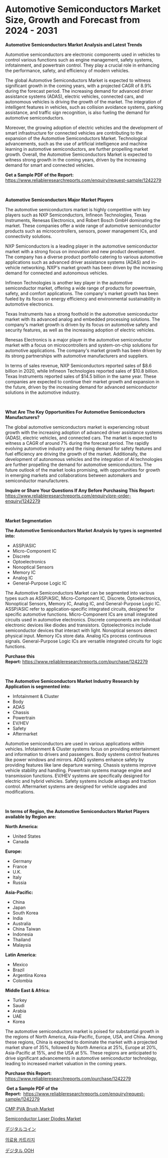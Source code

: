 <p><h1>Automotive Semiconductors Market Size, Growth and Forecast from 2024 - 2031</h1></p><p><strong>Automotive Semiconductors Market Analysis and Latest Trends</strong></p>
<p><p>Automotive semiconductors are electronic components used in vehicles to control various functions such as engine management, safety systems, infotainment, and powertrain control. They play a crucial role in enhancing the performance, safety, and efficiency of modern vehicles.</p><p>The global Automotive Semiconductors Market is expected to witness significant growth in the coming years, with a projected CAGR of 8.9% during the forecast period. The increasing demand for advanced driver assistance systems (ADAS), electric vehicles, connected cars, and autonomous vehicles is driving the growth of the market. The integration of intelligent features in vehicles, such as collision avoidance systems, parking assistance, and traffic sign recognition, is also fueling the demand for automotive semiconductors.</p><p>Moreover, the growing adoption of electric vehicles and the development of smart infrastructure for connected vehicles are contributing to the expansion of the Automotive Semiconductors Market. Technological advancements, such as the use of artificial intelligence and machine learning in automotive semiconductors, are further propelling market growth. Overall, the Automotive Semiconductors Market is expected to witness strong growth in the coming years, driven by the increasing demand for smart and connected vehicles.</p></p>
<p><strong>Get a Sample PDF of the Report:&nbsp;</strong> <a href="https://www.reliableresearchreports.com/enquiry/request-sample/1242279">https://www.reliableresearchreports.com/enquiry/request-sample/1242279</a></p>
<p>&nbsp;</p>
<p><strong>Automotive Semiconductors Major Market Players</strong></p>
<p><p>The automotive semiconductors market is highly competitive with key players such as NXP Semiconductors, Infineon Technologies, Texas Instruments, Renesas Electronics, and Robert Bosch GmbH dominating the market. These companies offer a wide range of automotive semiconductor products such as microcontrollers, sensors, power management ICs, and connectivity solutions.</p><p>NXP Semiconductors is a leading player in the automotive semiconductor market with a strong focus on innovation and new product development. The company has a diverse product portfolio catering to various automotive applications such as advanced driver assistance systems (ADAS) and in-vehicle networking. NXP's market growth has been driven by the increasing demand for connected and autonomous vehicles.</p><p>Infineon Technologies is another key player in the automotive semiconductor market, offering a wide range of products for powertrain, safety, and comfort applications. The company's market growth has been fueled by its focus on energy efficiency and environmental sustainability in automotive electronics.</p><p>Texas Instruments has a strong foothold in the automotive semiconductor market with its advanced analog and embedded processing solutions. The company's market growth is driven by its focus on automotive safety and security features, as well as the increasing adoption of electric vehicles.</p><p>Renesas Electronics is a major player in the automotive semiconductor market with a focus on microcontrollers and system-on-chip solutions for automotive applications. The company's market growth has been driven by its strong partnerships with automotive manufacturers and suppliers.</p><p>In terms of sales revenue, NXP Semiconductors reported sales of $8.6 billion in 2020, while Infineon Technologies reported sales of $10.8 billion. Texas Instruments reported sales of $14.5 billion in the same year. These companies are expected to continue their market growth and expansion in the future, driven by the increasing demand for advanced semiconductor solutions in the automotive industry.</p></p>
<p>&nbsp;</p>
<p><strong>What Are The Key Opportunities For Automotive Semiconductors Manufacturers?</strong></p>
<p><p>The global automotive semiconductors market is experiencing robust growth with the increasing adoption of advanced driver assistance systems (ADAS), electric vehicles, and connected cars. The market is expected to witness a CAGR of around 7% during the forecast period. The rapidly evolving automotive industry and the rising demand for safety features and fuel efficiency are driving the growth of the market. Additionally, the development of autonomous vehicles and the integration of AI technologies are further propelling the demand for automotive semiconductors. The future outlook of the market looks promising, with opportunities for growth in emerging markets and collaborations between automakers and semiconductor manufacturers.</p></p>
<p><strong>Inquire or Share Your Questions If Any Before Purchasing This Report:</strong> <a href="https://www.reliableresearchreports.com/enquiry/pre-order-enquiry/1242279">https://www.reliableresearchreports.com/enquiry/pre-order-enquiry/1242279</a></p>
<p>&nbsp;</p>
<p><strong>Market Segmentation</strong></p>
<p><strong>The Automotive Semiconductors Market Analysis by types is segmented into:</strong></p>
<p><ul><li>ASSP/ASIC</li><li>Micro-Component IC</li><li>Discrete</li><li>Optoelectronics</li><li>Nonoptical Sensors</li><li>Memory IC</li><li>Analog IC</li><li>General-Purpose Logic IC</li></ul></p>
<p><p>The Automotive Semiconductors Market can be segmented into various types such as ASSP/ASIC, Micro-Component IC, Discrete, Optoelectronics, Nonoptical Sensors, Memory IC, Analog IC, and General-Purpose Logic IC. ASSP/ASIC refer to application-specific integrated circuits, designed for specific automotive functions. Micro-Component ICs are small integrated circuits used in automotive electronics. Discrete components are individual electronic devices like diodes and transistors. Optoelectronics include semiconductor devices that interact with light. Nonoptical sensors detect physical input. Memory ICs store data. Analog ICs process continuous signals. General-Purpose Logic ICs are versatile integrated circuits for logic functions.</p></p>
<p><strong>Purchase this Report:&nbsp;</strong><a href="https://www.reliableresearchreports.com/purchase/1242279">https://www.reliableresearchreports.com/purchase/1242279</a></p>
<p>&nbsp;</p>
<p><strong>The Automotive Semiconductors Market Industry Research by Application is segmented into:</strong></p>
<p><ul><li>Infotainment & Cluster</li><li>Body</li><li>ADAS</li><li>Chassis</li><li>Powertrain</li><li>EV/HEV</li><li>Safety</li><li>Aftermarket</li></ul></p>
<p><p>Automotive semiconductors are used in various applications within vehicles. Infotainment & Cluster systems focus on providing entertainment and information to drivers and passengers. Body systems control features like power windows and mirrors. ADAS systems enhance safety by providing features like lane departure warning. Chassis systems improve vehicle stability and handling. Powertrain systems manage engine and transmission functions. EV/HEV systems are specifically designed for electric and hybrid vehicles. Safety systems include airbags and traction control. Aftermarket systems are designed for vehicle upgrades and modifications.</p></p>
<p>&nbsp;</p>
<p><strong>In terms of Region, the Automotive Semiconductors Market Players available by Region are:</strong></p>
<p>
    <p> <strong> North America: </strong>
        <ul>
            <li>United States</li>
            <li>Canada</li>
        </ul>
        </p> 
    <p> <strong> Europe: </strong>
        <ul>
            <li>Germany</li>
            <li>France</li>
            <li>U.K.</li>
            <li>Italy</li>
            <li>Russia</li>
        </ul>
        </p> 
    <p> <strong> Asia-Pacific: </strong>
        <ul>
            <li>China</li>
            <li>Japan</li>
            <li>South Korea</li>
            <li>India</li>
            <li>Australia</li>
            <li>China Taiwan</li>
            <li>Indonesia</li>
            <li>Thailand</li>
            <li>Malaysia</li>
        </ul>
        </p> 
    <p> <strong> Latin America: </strong>
        <ul>
            <li>Mexico</li>
            <li>Brazil</li>
            <li>Argentina Korea</li>
            <li>Colombia</li>
        </ul>
        </p> 
    <p> <strong> Middle East & Africa: </strong>
        <ul>
            <li>Turkey</li>
            <li>Saudi</li>
            <li>Arabia</li>
            <li>UAE</li>
            <li>Korea</li>
        </ul>
    </p>
    </p>
<p><p>The automotive semiconductors market is poised for substantial growth in the regions of North America, Asia-Pacific, Europe, USA, and China. Among these regions, China is expected to dominate the market with a projected market share of 35%, followed by North America at 25%, Europe at 20%, Asia-Pacific at 15%, and the USA at 5%. These regions are anticipated to drive significant advancements in automotive semiconductor technology, leading to increased market valuation in the coming years.</p></p>
<p><strong>Purchase this Report: </strong><a href="https://www.reliableresearchreports.com/purchase/1242279">https://www.reliableresearchreports.com/purchase/1242279</a></p>
<p>&nbsp;<strong>Get a Sample PDF of the Report:&nbsp;&nbsp;</strong><a href="https://www.reliableresearchreports.com/enquiry/request-sample/1242279">https://www.reliableresearchreports.com/enquiry/request-sample/1242279</a></p>
<p><strong></strong></p>
<p><p><a href="https://github.com/bobicer/Market-Research-Report-List-2/blob/main/cmp-pva-brush-market.md">CMP PVA Brush Market</a></p><p><a href="https://github.com/timeliteaut/Market-Research-Report-List-2/blob/main/semiconductor-laser-diodes-market.md">Semiconductor Laser Diodes Market</a></p><p><a href="https://medium.com/@alyle7648/%E3%83%87%E3%82%B8%E3%82%BF%E3%83%AB%E3%82%B3%E3%82%A4%E3%83%B3%E5%B8%82%E5%A0%B4%E8%A6%8F%E6%A8%A1-%E5%B8%82%E5%A0%B4%E3%81%AE%E5%B1%95%E6%9C%9B%E3%81%A8%E4%BA%88%E6%B8%AC-2024%E5%B9%B4%E3%81%8B%E3%82%892031%E5%B9%B4%E3%81%BE%E3%81%A7-94d928a9938e">デジタルコイン</a></p><p><a href="https://github.com/JonHarrtis67676y/Market-Research-Report-List-1/blob/main/453996910514.md">의료용 카트리지</a></p><p><a href="https://medium.com/@abdielkilback/%E3%83%87%E3%82%B8%E3%82%BF%E3%83%ABooh%E5%B8%82%E5%A0%B4%E8%A6%8F%E6%A8%A1-%E5%B8%82%E5%A0%B4%E8%A6%8B%E9%80%9A%E3%81%97%E3%81%A8%E5%B8%82%E5%A0%B4%E4%BA%88%E6%B8%AC-2024%E5%B9%B4%E3%81%8B%E3%82%892031%E5%B9%B4-3b9d6920e700">デジタル OOH</a></p></p>